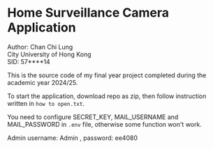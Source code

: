 # Home Surveillance Camera Application
Author: Chan Chi Lung
<br> City University of Hong Kong
<br> SID: 57****14

This is the source code of my final year project completed during the academic year 2024/25.

To start the application, download repo as zip, then follow instruction written in `how to open.txt`.

You need to configure SECRET_KEY, MAIL_USERNAME and MAIL_PASSWORD in `.env` file, otherwise some function won't work.

Admin username: Admin , password: ee4080
